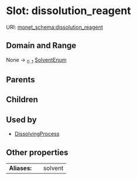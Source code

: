 
# Slot: dissolution_reagent




URI: [monet_schema:dissolution_reagent](http://example.com/monet_schema/dissolution_reagent)


## Domain and Range

None &#8594;  <sub>0..1</sub> [SolventEnum](SolventEnum.md)

## Parents


## Children


## Used by

 * [DissolvingProcess](DissolvingProcess.md)

## Other properties

|  |  |  |
| --- | --- | --- |
| **Aliases:** | | solvent |

